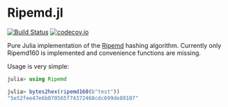 # Ripemd.jl

[![Build Status](https://travis-ci.org/gdkrmr/Ripemd.jl.svg?branch=master)](https://travis-ci.org/gdkrmr/Ripemd.jl)
[![codecov.io](http://codecov.io/github/gdkrmr/Ripemd.jl/coverage.svg?branch=master)](http://codecov.io/github/gdkrmr/Ripemd.jl?branch=master)

Pure Julia implementation of the [Ripemd](https://en.wikipedia.org/wiki/RIPEMD) hashing algorithm.
Currently only Ripemd160 is implemented and convenience functions are missing.

Usage is very simple:
```julia
julia> using Ripemd

julia> bytes2hex(ripemd160(b"test"))
"5e52fee47e6b070565f74372468cdc699de89107"
```
